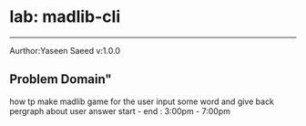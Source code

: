 # lab: madlib-cli

- - -

Aurthor:Yaseen Saeed
v:1.0.0

## Problem Domain"

how tp make madlib game for the user input some word and give back pergraph about user answer 
    start - end : 3:00pm - 7:00pm